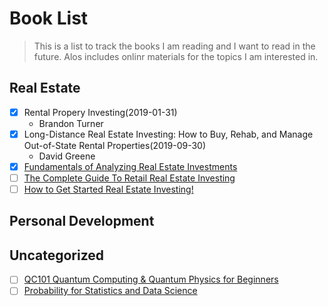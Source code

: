 # Book List
> This is a list to track the books I am reading and I want to read in the future.
> Alos includes onlinr materials for the topics I am interested in.

## Real Estate
- [X] Rental Propery Investing(2019-01-31)
    - Brandon Turner
- [X] Long-Distance Real Estate Investing: How to Buy, Rehab, and Manage Out-of-State Rental Properties(2019-09-30)
    - David Greene
- [X] [Fundamentals of Analyzing Real Estate Investments](https://www.udemy.com/course/real-estate-investment-analysis/)
- [ ] [The Complete Guide To Retail Real Estate Investing](https://www.udemy.com/retail-real-estate-investing-masters/)
- [ ] [How to Get Started Real Estate Investing!](https://www.udemy.com/rei-quick-start/)

## Personal Development

## Uncategorized
- [ ] [QC101 Quantum Computing & Quantum Physics for Beginners](https://www.udemy.com/qc101-introduction-to-quantum-computing-quantum-physics-for-beginners/)
- [ ] [Probability for Statistics and Data Science](https://www.udemy.com/probability-for-statistics-and-data-science/)

